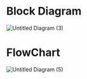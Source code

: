 # Block Diagram
![Untitled Diagram (3)](https://user-images.githubusercontent.com/101981165/167299441-5cf2d7cb-178a-4b59-ab6f-e27c3c1b9f5a.jpg)


# FlowChart
![Untitled Diagram (5)](https://user-images.githubusercontent.com/101981165/168276476-9c3c1e42-c1ab-4d90-9dbe-8b2eb6c570cc.jpg)

